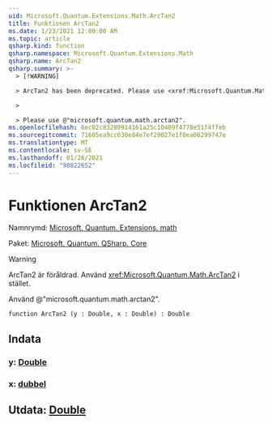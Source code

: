 ```yaml
---
uid: Microsoft.Quantum.Extensions.Math.ArcTan2
title: Funktionen ArcTan2
ms.date: 1/23/2021 12:00:00 AM
ms.topic: article
qsharp.kind: function
qsharp.namespace: Microsoft.Quantum.Extensions.Math
qsharp.name: ArcTan2
qsharp.summary: >-
  > [!WARNING]

  > ArcTan2 has been deprecated. Please use <xref:Microsoft.Quantum.Math.ArcTan2> instead.

  >

  > Please use @"microsoft.quantum.math.arctan2".
ms.openlocfilehash: 6ec02c83280914161a25c10409f4778e51f4ffeb
ms.sourcegitcommit: 71605ea9cc630e84e7ef29027e1f0ea06299747e
ms.translationtype: MT
ms.contentlocale: sv-SE
ms.lasthandoff: 01/26/2021
ms.locfileid: "98822652"
---
```

# <a name="arctan2-function"></a>Funktionen ArcTan2

Namnrymd: [Microsoft. Quantum. Extensions. math](xref:Microsoft.Quantum.Extensions.Math)

Paket: [Microsoft. Quantum. QSharp. Core](https://nuget.org/packages/Microsoft.Quantum.QSharp.Core)


> [!WARNING]
> ArcTan2 är föråldrad. Använd <xref:Microsoft.Quantum.Math.ArcTan2> i stället.
>
> Använd @"microsoft.quantum.math.arctan2".



```qsharp
function ArcTan2 (y : Double, x : Double) : Double
```


## <a name="input"></a>Indata

### <a name="y--double"></a>y: [Double](xref:microsoft.quantum.lang-ref.double)




### <a name="x--double"></a>x: [dubbel](xref:microsoft.quantum.lang-ref.double)





## <a name="output--double"></a>Utdata: [Double](xref:microsoft.quantum.lang-ref.double)

